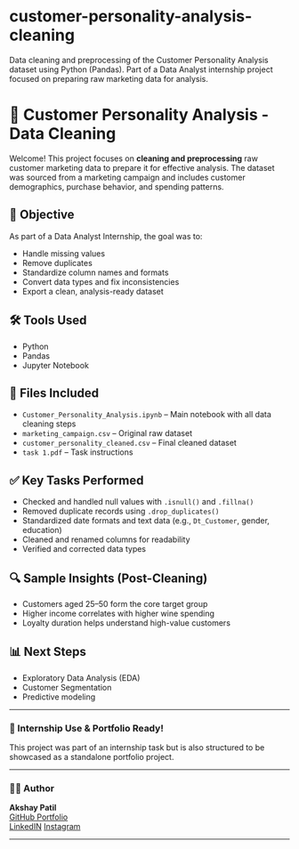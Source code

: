 # customer-personality-analysis-cleaning
Data cleaning and preprocessing of the Customer Personality Analysis dataset using Python (Pandas). Part of a Data Analyst internship project focused on preparing raw marketing data for analysis.

# 🧼 Customer Personality Analysis - Data Cleaning

Welcome! This project focuses on **cleaning and preprocessing** raw customer marketing data to prepare it for effective analysis. The dataset was sourced from a marketing campaign and includes customer demographics, purchase behavior, and spending patterns.

## 📌 Objective
As part of a Data Analyst Internship, the goal was to:
- Handle missing values
- Remove duplicates
- Standardize column names and formats
- Convert data types and fix inconsistencies
- Export a clean, analysis-ready dataset

## 🛠️ Tools Used
- Python
- Pandas
- Jupyter Notebook

## 📂 Files Included
- `Customer_Personality_Analysis.ipynb` – Main notebook with all data cleaning steps
- `marketing_campaign.csv` – Original raw dataset
- `customer_personality_cleaned.csv` – Final cleaned dataset
- `task 1.pdf` – Task instructions

## ✅ Key Tasks Performed
- Checked and handled null values with `.isnull()` and `.fillna()`
- Removed duplicate records using `.drop_duplicates()`
- Standardized date formats and text data (e.g., `Dt_Customer`, gender, education)
- Cleaned and renamed columns for readability
- Verified and corrected data types

## 🔍 Sample Insights (Post-Cleaning)
- Customers aged 25–50 form the core target group
- Higher income correlates with higher wine spending
- Loyalty duration helps understand high-value customers

## 📊 Next Steps
- Exploratory Data Analysis (EDA)
- Customer Segmentation
- Predictive modeling

---

### 💼 Internship Use & Portfolio Ready!
This project was part of an internship task but is also structured to be showcased as a standalone portfolio project.

---

### 👨‍💻 Author
**Akshay Patil**  
[GitHub Portfolio](https://github.com/xpatilakshay)  
[LinkedIN](https://www.linkedin.com/in/xpatilakshay/)
[Instagram](https://instagram.com/axshaypatil)

---
